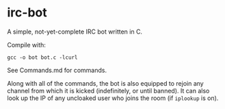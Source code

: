 # irc-bot
A simple, not-yet-complete IRC bot written in C.

Compile with:

    gcc -o bot bot.c -lcurl

See Commands.md for commands.

Along with all of the commands, the bot is also equipped to rejoin any channel from which it is kicked (indefinitely, or until banned). It can also look up the IP of any uncloaked user who joins the room (if `iplookup` is on).

